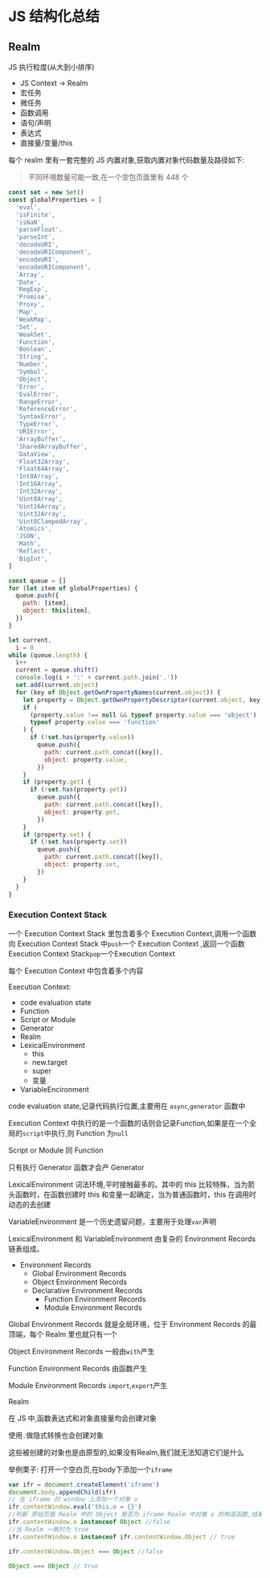# JS 结构化总结

## Realm

JS 执行粒度(从大到小排序)

- JS Context -> Realm
- 宏任务
- 微任务
- 函数调用
- 语句/声明
- 表达式
- 直接量/变量/this

每个 realm 里有一套完整的 JS 内置对象,获取内置对象代码数量及路径如下:

> 不同环境数量可能一致,在一个空包页面里有 448 个

```js
const set = new Set()
const globalProperties = [
  'eval',
  'isFinite',
  'isNaN',
  'parseFloat',
  'parseInt',
  'decodeURI',
  'decodeURIComponent',
  'encodeURI',
  'encodeURIComponent',
  'Array',
  'Date',
  'RegExp',
  'Promise',
  'Proxy',
  'Map',
  'WeakMap',
  'Set',
  'WeakSet',
  'Function',
  'Boolean',
  'String',
  'Number',
  'Symbol',
  'Object',
  'Error',
  'EvalError',
  'RangeError',
  'ReferenceError',
  'SyntaxError',
  'TypeError',
  'URIError',
  'ArrayBuffer',
  'SharedArrayBuffer',
  'DataView',
  'Float32Array',
  'Float64Array',
  'Int8Array',
  'Int16Array',
  'Int32Array',
  'Uint8Array',
  'Uint16Array',
  'Uint32Array',
  'Uint8ClampedArray',
  'Atomics',
  'JSON',
  'Math',
  'Reflect',
  'BigInt',
]

const queue = []
for (let item of globalProperties) {
  queue.push({
    path: [item],
    object: this[item],
  })
}

let current,
  i = 0
while (queue.length) {
  i++
  current = queue.shift()
  console.log(i + ':' + current.path.join('.'))
  set.add(current.object)
  for (key of Object.getOwnPropertyNames(current.object)) {
    let property = Object.getOwnPropertyDescriptor(current.object, key)
    if (
      (property.value !== null && typeof property.value === 'object') ||
      typeof property.value === 'function'
    ) {
      if (!set.has(property.value))
        queue.push({
          path: current.path.concat([key]),
          object: property.value,
        })
    }
    if (property.get) {
      if (!set.has(property.get))
        queue.push({
          path: current.path.concat([key]),
          object: property.get,
        })
    }
    if (property.set) {
      if (!set.has(property.set))
        queue.push({
          path: current.path.concat([key]),
          object: property.set,
        })
    }
  }
}
```

### Execution Context Stack

一个 Execution Context Stack 里包含着多个 Execution Context,调用一个函数向 Execution Context Stack 中`push`一个 Execution Context ,返回一个函数 Execution Context Stack`pop`一个Execution Context

每个 Execution Context 中包含着多个内容

Execution Context:

- code evaluation state
- Function
- Script or Module
- Generator
- Realm
- LexicalEnvironment
  - this
  - new.target
  - super
  - 变量
- VariableEncironment

code evaluation state,记录代码执行位置,主要用在 `async`,`generator` 函数中

Execution Context 中执行的是一个函数的话则会记录Function,如果是在一个全局的`script`中执行,则 Function 为`null`

Script or Module 同 Function

只有执行 Generator 函数才会产 Generator

LexicalEnvironment 词法环境,平时接触最多的。其中的 this 比较特殊，当为箭头函数时，在函数创建时 this 和变量一起确定，当为普通函数时，this 在调用时动态的去创建

VariableEnvironment 是一个历史遗留问题，主要用于处理`var`声明

LexicalEnvironment 和 VariableEnvironment 由复杂的 Environment Records 链表组成。

- Environment Records
  - Global Environment Records
  - Object Environment Records
  - Declarative Environment Records
    - Function Environment Records
    - Module Environment Records

Global Environment Records 就是全局环境，位于 Environment Records 的最顶端，每个 Realm 里也就只有一个

Object Environment Records 一般由`with`产生

Function Environment Records 由函数产生

Module Environment Records `import`,`export`产生

Realm

在 JS 中,函数表达式和对象直接量均会创建对象

使用`.`做隐式转换也会创建对象

这些被创建的对象也是由原型的,如果没有Realm,我们就无法知道它们是什么

举例栗子:
打开一个空白页,在body下添加一个`iframe`

```js
var ifr = document.createElement('iframe')
document.body.appendChild(ifr)
// 在 iframe 的 window 上添加一个对象 o
ifr.contentWindow.eval('this.o = {}')
//判断 原始页面 Realm 中的 Object 是否为 iframe Realm 中对象 o 的构造函数,结果返回false
ifr.contentWindow.o instanceof Object //false
//当 Realm 一致时为 true
ifr.contentWindow.o instanceof ifr.contentWindow.Object // true

ifr.contentWindow.Object === Object //false

Object === Object // true
```
